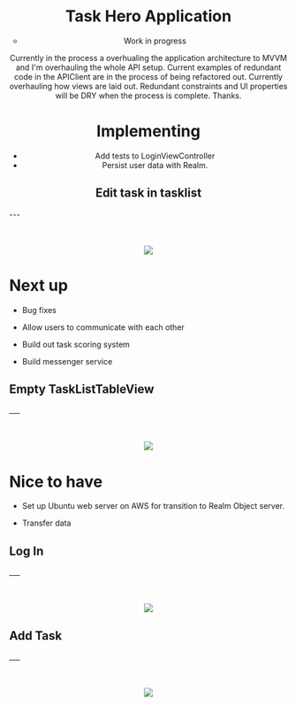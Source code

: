 <h1 align="center">Task Hero Application</h1>

<ul align="center">
  <li type="circle">Work in progress </li>
</ul>

<p align="center"> Currently in the process a overhualing the application architecture to MVVM and I'm overhauling the whole API setup. Current examples of redundant code in the APIClient are in the process of being refactored out. Currently overhauling how views are laid out. Redundant constraints and UI properties will be DRY when the process is complete. Thanks. </p>


<h1 align="center">Implementing</h1>

<ul align="center">
  <li>Add tests to LoginViewController</li>
  <li>Persist user data with Realm.</li>
</ul>



<h2 align="center">Edit task in tasklist</h2>
---
<p align="center">
  <br><br>
  <img src="https://raw.githubusercontent.com/chriswebb09/taskhero/master/Assets/edittasklist.png">
</p>


# Next up 

- Bug fixes 

- Allow users to communicate with each other 

- Build out task scoring system 

- Build messenger service


<h2>Empty TaskListTableView</h2>
___

<p align="center">
  <br><br>
  <img src="https://raw.githubusercontent.com/chriswebb09/taskhero/master/Assets/emptytableview.png">
</p>


# Nice to have

- Set up Ubuntu web server on AWS for transition to Realm Object server.

- Transfer data




<h2>Log In</h2>
___

<p align="center">
  <br><br>
  <img src="https://raw.githubusercontent.com/chriswebb09/taskhero/master/Assets/login.jpg">
</p>



<h2>Add Task</h2>
___

<p align="center">
  <br><br>
  <img src="https://raw.githubusercontent.com/chriswebb09/taskhero/master/Assets/task.jpg">
</p>
